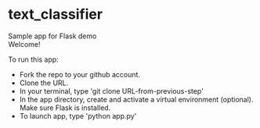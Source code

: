 # text_classifier
Sample app for Flask demo  
Welcome!  

To run this app:
* Fork the repo to your github account.
* Clone the URL.
* In your terminal, type 'git clone URL-from-previous-step'
* In the app directory, create and activate a virtual environment (optional). Make sure Flask is installed.
* To launch app, type 'python app.py'
